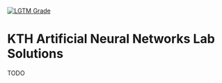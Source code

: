 [![LGTM Grade](https://img.shields.io/lgtm/grade/python/g/lmcinnes/pynndescent.svg)](
https://lgtm.com/projects/g/Time0o/KTH_artificial_neural_networks/context:python)

# KTH Artificial Neural Networks Lab Solutions

TODO
